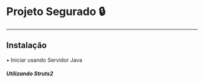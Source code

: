 # Projeto Segurado :lock:

---

## Instalação

• Iniciar usando Servidor Java

<h5>Utilizando Struts2</h5>
